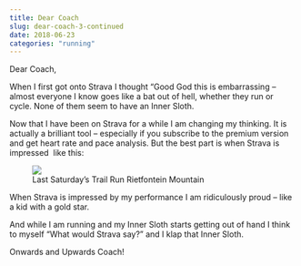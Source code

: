 ```yaml
---
title: Dear Coach
slug: dear-coach-3-continued
date: 2018-06-23
categories: "running"
---
```


<p class="p1"><span class="s1">Dear Coach,</span></p>
<p class="p1"><span class="s1">When I first got onto Strava I thought “Good God this is embarrassing – almost everyone I know goes like a bat out of hell, whether they run or cycle. None of them seem to have an Inner Sloth.</span></p>
<p class="p1"><span class="s1">Now that I have been on Strava for a while I am changing my thinking. It is actually a brilliant tool – especially if you subscribe to the premium version and get heart rate and pace analysis. But the best part is when Strava is impressed<span class="Apple-converted-space">  </span>like this:</span></p>
<figure><img src="https://res.cloudinary.com/dy6grlu8z/image/upload/v1558841587/npjzyaijqftwbd2m9pfe.png"/><figcaption>Last Saturday’s Trail Run Rietfontein Mountain</figcaption></figure>
<p class="p1"><span class="s1">When Strava is impressed by my performance I am ridiculously proud – like a kid with a gold star.</span></p>
<p class="p1"><span class="s1">And while I am running and my Inner Sloth starts getting out of hand I think to myself “What would Strava say?” and I klap that Inner Sloth.</span></p>
<p class="p1"><span class="s1">Onwards and Upwards Coach!</span></p>







